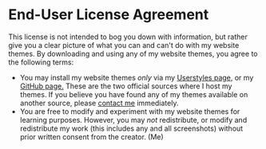 # End-User License Agreement
This license is not intended to bog you down with information, but rather give you a clear picture of what you can and can't do with my website themes. By downloading and using any of my website themes, you agree to the following terms:

- You may install my website themes *only* via my [Userstyles page,](https://userstyles.org/users/498439) or my [GitHub page.](https://github.com/Tech-How) These are the two official sources where I host my themes. If you believe you have found any of my themes available on another source, please [contact me](mailto:tech_how_youtuber55@yahoo.com) immediately.
- You are free to modify and experiment with my website themes for learning purposes. However, you may *not* redistribute, or modify and redistribute my work (this includes any and all screenshots) without prior written consent from the creator. (Me)
